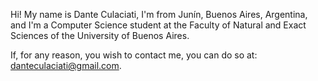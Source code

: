 Hi! My name is Dante Culaciati, I'm from Junín, Buenos Aires, Argentina, and I'm a Computer Science student at the Faculty of Natural and Exact Sciences of the University of Buenos Aires.

If, for any reason, you wish to contact me, you can do so at: danteculaciati@gmail.com.
